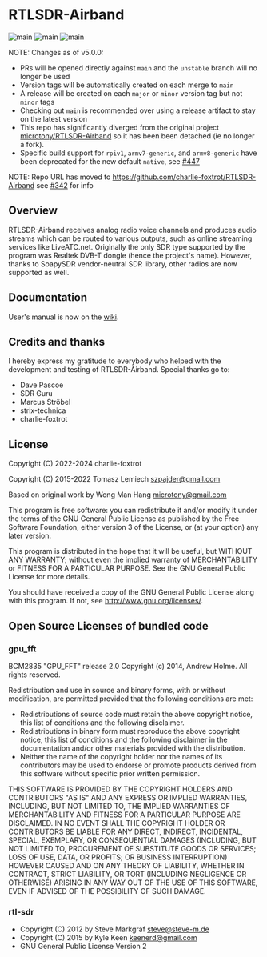 # RTLSDR-Airband

![main](https://github.com/charlie-foxtrot/RTLSDR-Airband/actions/workflows/ci_build.yml/badge.svg?branch=main)
![main](https://github.com/charlie-foxtrot/RTLSDR-Airband/actions/workflows/platform_build.yml/badge.svg?branch=main)
![main](https://github.com/charlie-foxtrot/RTLSDR-Airband/actions/workflows/build_docker_containers.yml/badge.svg?branch=main)

NOTE: Changes as of v5.0.0:
 - PRs will be opened directly against `main` and the `unstable` branch will no longer be used
 - Version tags will be automatically created on each merge to `main`
 - A release will be created on each `major` or `minor` version tag but not `minor` tags
 - Checking out `main` is recommended over using a release artifact to stay on the latest version
 - This repo has significantly diverged from the original project [microtony/RTLSDR-Airband](https://github.com/microtony/RTLSDR-Airband) so it has been been detached (ie no longer a fork).
 - Specific build support for `rpiv1`, `armv7-generic`, and `armv8-generic` have been deprecated for the new default `native`, see [#447](https://github.com/charlie-foxtrot/RTLSDR-Airband/discussions/447)

NOTE: Repo URL has moved to https://github.com/charlie-foxtrot/RTLSDR-Airband see [#342](https://github.com/charlie-foxtrot/RTLSDR-Airband/discussions/342) for info

## Overview

RTLSDR-Airband receives analog radio voice channels and produces
audio streams which can be routed to various outputs, such as online
streaming services like LiveATC.net. Originally the only SDR type
supported by the program was Realtek DVB-T dongle (hence the project's
name). However, thanks to SoapySDR vendor-neutral SDR library, other
radios are now supported as well.

## Documentation

User's manual is now on the [wiki](https://github.com/charlie-foxtrot/RTLSDR-Airband/wiki).

## Credits and thanks

I hereby express my gratitude to everybody who helped with the development and testing
of RTLSDR-Airband. Special thanks go to:

* Dave Pascoe
* SDR Guru
* Marcus Ströbel
* strix-technica
* charlie-foxtrot

## License

Copyright (C) 2022-2024 charlie-foxtrot

Copyright (C) 2015-2022 Tomasz Lemiech <szpajder@gmail.com>

Based on original work by Wong Man Hang <microtony@gmail.com>

This program is free software: you can redistribute it and/or modify
it under the terms of the GNU General Public License as published by
the Free Software Foundation, either version 3 of the License, or
(at your option) any later version.

This program is distributed in the hope that it will be useful,
but WITHOUT ANY WARRANTY; without even the implied warranty of
MERCHANTABILITY or FITNESS FOR A PARTICULAR PURPOSE.  See the
GNU General Public License for more details.

You should have received a copy of the GNU General Public License
along with this program.  If not, see <http://www.gnu.org/licenses/>.

## Open Source Licenses of bundled code

### gpu_fft

BCM2835 "GPU_FFT" release 2.0
Copyright (c) 2014, Andrew Holme.
All rights reserved.

Redistribution and use in source and binary forms, with or without
modification, are permitted provided that the following conditions are met:

* Redistributions of source code must retain the above copyright
  notice, this list of conditions and the following disclaimer.
* Redistributions in binary form must reproduce the above copyright
  notice, this list of conditions and the following disclaimer in the
  documentation and/or other materials provided with the distribution.
* Neither the name of the copyright holder nor the
  names of its contributors may be used to endorse or promote products
  derived from this software without specific prior written permission.

THIS SOFTWARE IS PROVIDED BY THE COPYRIGHT HOLDERS AND CONTRIBUTORS "AS IS" AND
ANY EXPRESS OR IMPLIED WARRANTIES, INCLUDING, BUT NOT LIMITED TO, THE IMPLIED
WARRANTIES OF MERCHANTABILITY AND FITNESS FOR A PARTICULAR PURPOSE ARE
DISCLAIMED. IN NO EVENT SHALL THE COPYRIGHT HOLDER OR CONTRIBUTORS BE LIABLE FOR ANY
DIRECT, INDIRECT, INCIDENTAL, SPECIAL, EXEMPLARY, OR CONSEQUENTIAL DAMAGES
(INCLUDING, BUT NOT LIMITED TO, PROCUREMENT OF SUBSTITUTE GOODS OR SERVICES;
LOSS OF USE, DATA, OR PROFITS; OR BUSINESS INTERRUPTION) HOWEVER CAUSED AND
ON ANY THEORY OF LIABILITY, WHETHER IN CONTRACT, STRICT LIABILITY, OR TORT
(INCLUDING NEGLIGENCE OR OTHERWISE) ARISING IN ANY WAY OUT OF THE USE OF THIS
SOFTWARE, EVEN IF ADVISED OF THE POSSIBILITY OF SUCH DAMAGE.

### rtl-sdr

* Copyright (C) 2012 by Steve Markgraf <steve@steve-m.de>
* Copyright (C) 2015 by Kyle Keen <keenerd@gmail.com>
* GNU General Public License Version 2
